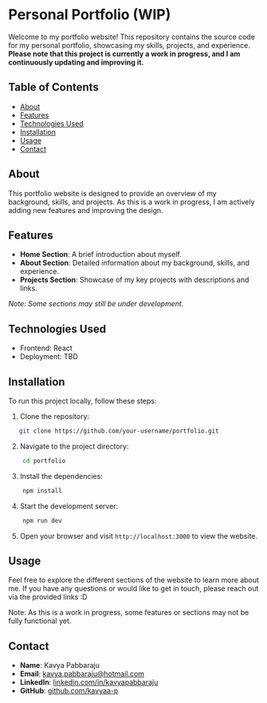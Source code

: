 # Personal Portfolio (WIP)

Welcome to my portfolio website! This repository contains the source code for my personal portfolio, showcasing my skills, projects, and experience. **Please note that this project is currently a work in progress, and I am continuously updating and improving it.**

## Table of Contents

- [About](#about)
- [Features](#features)
- [Technologies Used](#technologies-used)
- [Installation](#installation)
- [Usage](#usage)
- [Contact](#contact)

## About

This portfolio website is designed to provide an overview of my background, skills, and projects. As this is a work in progress, I am actively adding new features and improving the design.

## Features

- **Home Section**: A brief introduction about myself.
- **About Section**: Detailed information about my background, skills, and experience.
- **Projects Section**: Showcase of my key projects with descriptions and links.
<!-- - **Contact Section**: A form or links to get in touch with me. -->

*Note: Some sections may still be under development.*

## Technologies Used
- Frontend: React
- Deployment: TBD

## Installation

To run this project locally, follow these steps:

1. Clone the repository:
```sh
   git clone https://github.com/your-username/portfolio.git
```

2. Navigate to the project directory:
```sh
    cd portfolio
```

3. Install the dependencies:
```sh
    npm install
```

4. Start the development server:
```sh
    npm run dev
```

5. Open your browser and visit `http://localhost:3000` to view the website.

## Usage
Feel free to explore the different sections of the website to learn more about me. If you have any questions or would like to get in touch, please reach out via the provided links :D

Note: As this is a work in progress, some features or sections may not be fully functional yet.

## Contact
- **Name**: Kavya Pabbaraju
- **Email**: [kavya.pabbaraju@hotmail.com](mailto:kavya.pabbaraju@hotmail.com)
- **LinkedIn**: [linkedin.com/in/kavyapabbaraju](http://www.linkedin.com/in/kavyapabbaraju)
- **GitHub**: [github.com/kavyaa-p](https://github.com/kavyaa-p)